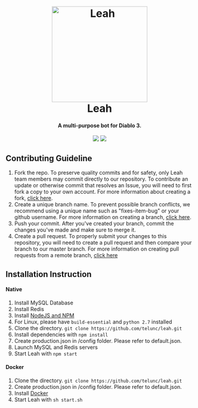 <h1 align="center">
  <a href="http://leah.moe/"><img src="https://i.imgur.com/cVEybrs.png" width="256px" alt="Leah"></a>
  <br />
  Leah
  <br />
</h1>
<h4 align="center">A multi-purpose bot for Diablo 3.</h4>
<p align="center">
  <a href="https://david-dm.org/telunc/leah" title="dependencies status"><img src="https://david-dm.org/telunc/leah/status.png"/></a>
  <a href="https://travis-ci.org/telunc/leah" target="_blank"><img src="https://travis-ci.org/telunc/leah.svg?branch=master"></a>
</p>

## Contributing Guideline
1. Fork the repo. To preserve quality commits and for safety, only Leah team members may commit directly to our repository. To contribute an update or otherwise commit that resolves an Issue, you will need to first fork a copy to your own account. For more information about creating a fork, [click here](https://help.github.com/articles/fork-a-repo/).
2. Create a unique branch name. To prevent possible branch conflicts, we recommend using a unique name such as "fixes-item-bug" or your github username. For more information on creating a branch, [click here](https://help.github.com/articles/creating-and-deleting-branches-within-your-repository/).
3. Push your commit. After you've created your branch, commit the changes you've made and make sure to merge it.
4. Create a pull request. To properly submit your changes to this repository, you will need to create a pull request and then compare your branch to our master branch. For more information on creating pull requests from a remote branch, [click here](https://help.github.com/articles/creating-a-pull-request-from-a-fork/)

## Installation Instruction
#### Native
1. Install MySQL Database
2. Install Redis
3. Install <a href="https://nodejs.org/en/">NodeJS and NPM</a>
4. For Linux, please have `build-essential` and `python 2.7` installed
5. Clone the directory. `git clone https://github.com/telunc/leah.git`
6. Install dependencies with `npm install`
7. Create production.json in /config folder. Please refer to default.json.
8. Launch MySQL and Redis servers
9. Start Leah with `npm start`

#### Docker
1. Clone the directory. `git clone https://github.com/telunc/leah.git`
2. Create production.json in /config folder. Please refer to default.json.
3. Install <a href="https://www.docker.com/">Docker</a>
4. Start Leah with `sh start.sh`
